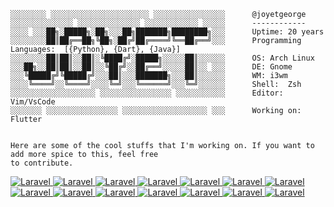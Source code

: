 ```console
░░░░░░░░ ░░░░░░░░░░░░░░░░░░░░░░ ░░░░░░░░░░░░░░░░      @joyetgeorge
░░░░░░░░░░░░░░ ░░░░░░░░░░░░░░ ░░░░░░░░░░░░ ░░░░░      ------------
░░░░ ░░░██╗░█████╗░██╗░░░██╗███████╗████████╗░░░      Uptime: 20 years
░░░░░░░░██║██╔══██╗╚██╗░██╔╝██╔════╝╚══██╔══╝░░░      Programming Languages:  [{Python}, {Dart}, {Java}]
░░░░░░░░██║██║░░██║░╚████╔╝░█████╗░░░░░██║░░░░░░      OS: Arch Linux
░░░██╗░░██║██║░░██║░░╚██╔╝░░██╔══╝░░░░░██║░░ ░░░      DE: Gnome
░░░╚█████╔╝╚█████╔╝░░░██║░░░███████╗░░░██║░░░░░░      WM: i3wm 
░░░░╚════╝░░╚════╝░░░░╚═╝░░░╚══════╝░░░╚═╝░░░░░░      Shell:  Zsh
░░░░░░░░░░░░░░░░░░░ ░░░░░░░░░░░░░░░░ ░░░░░░░░░░░      Editor: Vim/VsCode
░░░░░░░ ░░░░░░░░░░░░░░░░ ░░░░░░░░░░░░░░░░░░░ ░░░      Working on: Flutter


Here are some of the cool stuffs that I'm working on. If you want to add more spice to this, feel free 
to contribute.

```
<a href="https://github.com/joyetgeorge">
    <img alt="Laravel" src="https://img.shields.io/badge/Android-3DDC84?style=for-the-badge&logo=android&logoColor=white" />
  </a>

  <a href="https://github.com/joyetgeorge">
    <img alt="Laravel" src="https://img.shields.io/badge/Python-3776AB?style=for-the-badge&logo=python&logoColor=white" />
  </a>
  <a href="https://github.com/joyetgeorge">
    <img alt="Laravel" src="https://img.shields.io/badge/HTML-239120?style=for-the-badge&logo=html5&logoColor=white" />
  </a>

  <a href="https://github.com/joyetgeorge">
    <img alt="Laravel" src="https://img.shields.io/badge/JavaScript-F7DF1E?style=for-the-badge&logo=javascript&logoColor=black" />
  </a>

<a href="https://github.com/joyetgeorge">
    <img alt="Laravel" src="https://img.shields.io/badge/Node.js-43853D?style=for-the-badge&logo=node.js&logoColor=white" />
  </a>
  <a href="https://github.com/joyetgeorge">
    <img alt="Laravel" src="https://img.shields.io/badge/Sass-CC6699?style=for-the-badge&logo=sass&logoColor=white" />
  </a>
  <a href="https://github.com/joyetgeorge">
    <img alt="Laravel" src="https://img.shields.io/badge/C%2B%2B-00599C?style=for-the-badge&logo=c%2B%2B&logoColor=white" />
  </a>
  <a href="https://github.com/joyetgeorge">
    <img alt="Laravel" src="https://img.shields.io/badge/Java-ED8B00?style=for-the-badge&logo=java&logoColor=white" />
  </a>
<a href="https://github.com/joyetgeorge">
    <img alt="Laravel" src="https://img.shields.io/badge/PHP-777BB4?style=for-the-badge&logo=php&logoColor=white" />
  </a>

<a href="https://github.com/joyetgeorge">
    <img alt="Laravel" src="https://img.shields.io/badge/React-20232A?style=for-the-badge&logo=react&logoColor=61DAFB" />
  </a>
  <a href="https://github.com/joyetgeorge">
    <img alt="Laravel" src="https://img.shields.io/badge/Tailwind_CSS-38B2AC?style=for-the-badge&logo=tailwind-css&logoColor=white" />
  </a>
  <a href="https://github.com/joyetgeorge">
    <img alt="Laravel" src="https://img.shields.io/badge/Bootstrap-563D7C?style=for-the-badge&logo=bootstrap&logoColor=white" />
  </a>
  <a href="https://github.com/joyetgeorge">
    <img alt="Laravel" src="https://img.shields.io/badge/Netlify-00C7B7?style=for-the-badge&logo=netlify&logoColor=white" />
  </a>
<a href="https://github.com/joyetgeorge">
    <img alt="Laravel" src="https://img.shields.io/badge/Redux-593D88?style=for-the-badge&logo=redux&logoColor=white" />
  </a>
